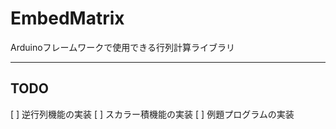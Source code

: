 # EmbedMatrix

Arduinoフレームワークで使用できる行列計算ライブラリ

---


## TODO

[ ] 逆行列機能の実装
[ ] スカラー積機能の実装
[ ] 例題プログラムの実装